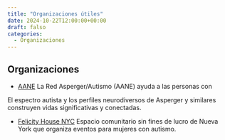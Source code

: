 ```yaml
---
title: "Organizaciones útiles"
date: 2024-10-22T12:00:00+00:00
draft: falso
categories: 
  - Organizaciones
---
```


## Organizaciones

- [AANE](https://www.aane.org/) La Red Asperger/Autismo (AANE) ayuda a las personas con 

El espectro autista y los perfiles neurodiversos de Asperger y similares construyen vidas significativas y conectadas.

- [Felicity House NYC](https://felicity-house.org/) Espacio comunitario sin fines de lucro de Nueva York que organiza eventos para mujeres con autismo.